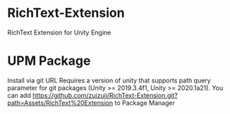 # RichText-Extension
RichText Extension for Unity Engine
# UPM Package
Install via git URL
Requires a version of unity that supports path query parameter for git packages (Unity >= 2019.3.4f1, Unity >= 2020.1a21). You can add https://github.com/zuizuii/RichText-Extension.git?path=Assets/RichText%20Extension to Package Manager
